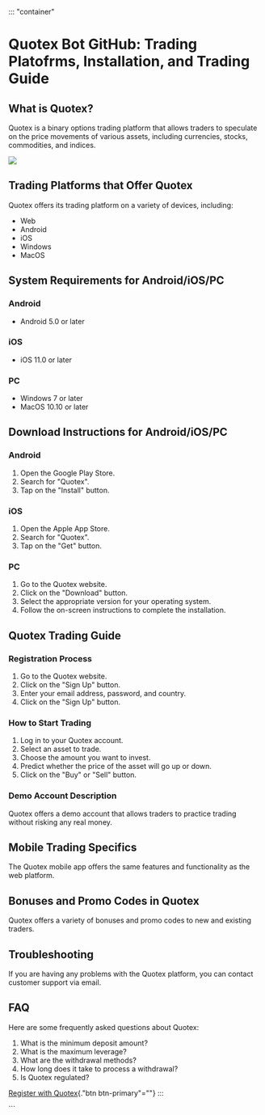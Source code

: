 ::: \"container\"
# Quotex Bot GitHub: Trading Platofrms, Installation, and Trading Guide

## What is Quotex?

Quotex is a binary options trading platform that allows traders to
speculate on the price movements of various assets, including
currencies, stocks, commodities, and indices.

[![](https://static.quotex.io/files/4_en/300_250.jpg)](https://traff.sbs/brokerqxlid)

## Trading Platforms that Offer Quotex

Quotex offers its trading platform on a variety of devices, including:

-   Web
-   Android
-   iOS
-   Windows
-   MacOS

## System Requirements for Android/iOS/PC

### Android

-   Android 5.0 or later

### iOS

-   iOS 11.0 or later

### PC

-   Windows 7 or later
-   MacOS 10.10 or later

## Download Instructions for Android/iOS/PC

### Android

1.  Open the Google Play Store.
2.  Search for "Quotex".
3.  Tap on the "Install" button.

### iOS

1.  Open the Apple App Store.
2.  Search for "Quotex".
3.  Tap on the "Get" button.

### PC

1.  Go to the Quotex website.
2.  Click on the "Download" button.
3.  Select the appropriate version for your operating system.
4.  Follow the on-screen instructions to complete the installation.

## Quotex Trading Guide

### Registration Process

1.  Go to the Quotex website.
2.  Click on the "Sign Up" button.
3.  Enter your email address, password, and country.
4.  Click on the "Sign Up" button.

### How to Start Trading

1.  Log in to your Quotex account.
2.  Select an asset to trade.
3.  Choose the amount you want to invest.
4.  Predict whether the price of the asset will go up or down.
5.  Click on the "Buy" or "Sell" button.

### Demo Account Description

Quotex offers a demo account that allows traders to practice trading
without risking any real money.

## Mobile Trading Specifics

The Quotex mobile app offers the same features and functionality as the
web platform.

## Bonuses and Promo Codes in Quotex

Quotex offers a variety of bonuses and promo codes to new and existing
traders.

## Troubleshooting

If you are having any problems with the Quotex platform, you can contact
customer support via email.

## FAQ

Here are some frequently asked questions about Quotex:

1.  What is the minimum deposit amount?
2.  What is the maximum leverage?
3.  What are the withdrawal methods?
4.  How long does it take to process a withdrawal?
5.  Is Quotex regulated?

[Register with Quotex](\%22https://traff.sbs/brokerqxlid\%22){."btn
btn-primary"=""}
:::

\`\`\`

